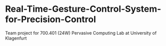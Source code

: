 # Real-Time-Gesture-Control-System-for-Precision-Control
Team project for 700.401 (24W) Pervasive Computing Lab at University of Klagenfurt
